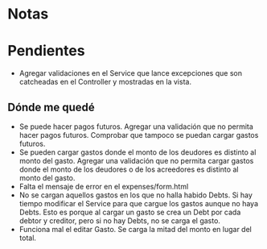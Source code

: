 # Notas
# Pendientes
* Agregar validaciones en el Service que lance excepciones que son catcheadas en el Controller y mostradas en la vista.

## Dónde me quedé
* Se puede hacer pagos futuros. Agregar una validación que no permita hacer pagos futuros. Comprobar que tampoco se puedan cargar gastos futuros.
* Se pueden cargar gastos donde el monto de los deudores es distinto al monto del gasto. Agregar una validación que no permita cargar gastos donde el monto de los deudores o de los acreedores es distinto al monto del gasto.
* Falta el mensaje de error en el expenses/form.html
* No se cargan aquellos gastos en los que no halla habido Debts. Si hay tiempo modificar el Service para que cargue los gastos aunque no haya Debts. Esto es porque al cargar un gasto se crea un Debt por cada debtor y creditor, pero si no hay Debts, no se carga el gasto.
* Funciona mal el editar Gasto. Se carga la mitad del monto en lugar del total.